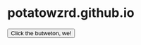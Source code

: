 # potatowzrd.github.io

<button type="button" onclick="clicked()">Click the butweton, we!</button>

<script>
function clicked() {
    alert("buttone cliecked!");
    ws.send('{\"type\":\"button\",\"client\":\"abrahma\"}'); 
};
</script>

<script>
    const ws = new WebSocket('ws:///127.0.0.1:4040/');

    ws.addEventListener('open', () => { console.log('Connected to WebSocket server'); ws.send('{\"type\":\"connect\",\"client\":\"client\"}'); });
</script>
